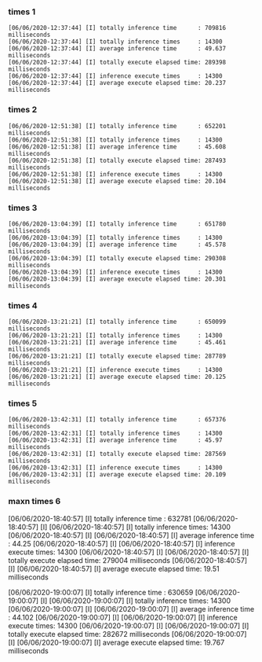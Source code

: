 ### times 1
```
[06/06/2020-12:37:44] [I] totally inference time      : 709816 milliseconds
[06/06/2020-12:37:44] [I] totally inference times     : 14300
[06/06/2020-12:37:44] [I] average inference time      : 49.637 milliseconds
[06/06/2020-12:37:44] [I] totally execute elapsed time: 289398 milliseconds
[06/06/2020-12:37:44] [I] inference execute times     : 14300
[06/06/2020-12:37:44] [I] average execute elapsed time: 20.237 milliseconds
```

### times 2
```
[06/06/2020-12:51:38] [I] totally inference time      : 652201 milliseconds
[06/06/2020-12:51:38] [I] totally inference times     : 14300
[06/06/2020-12:51:38] [I] average inference time      : 45.608 milliseconds
[06/06/2020-12:51:38] [I] totally execute elapsed time: 287493 milliseconds
[06/06/2020-12:51:38] [I] inference execute times     : 14300
[06/06/2020-12:51:38] [I] average execute elapsed time: 20.104 milliseconds
```

### times 3
```
[06/06/2020-13:04:39] [I] totally inference time      : 651780 milliseconds
[06/06/2020-13:04:39] [I] totally inference times     : 14300
[06/06/2020-13:04:39] [I] average inference time      : 45.578 milliseconds
[06/06/2020-13:04:39] [I] totally execute elapsed time: 290308 milliseconds
[06/06/2020-13:04:39] [I] inference execute times     : 14300
[06/06/2020-13:04:39] [I] average execute elapsed time: 20.301 milliseconds
```

### times 4
```
[06/06/2020-13:21:21] [I] totally inference time      : 650099 milliseconds
[06/06/2020-13:21:21] [I] totally inference times     : 14300
[06/06/2020-13:21:21] [I] average inference time      : 45.461 milliseconds
[06/06/2020-13:21:21] [I] totally execute elapsed time: 287789 milliseconds
[06/06/2020-13:21:21] [I] inference execute times     : 14300
[06/06/2020-13:21:21] [I] average execute elapsed time: 20.125 milliseconds
```

### times 5
```
[06/06/2020-13:42:31] [I] totally inference time      : 657376 milliseconds
[06/06/2020-13:42:31] [I] totally inference times     : 14300
[06/06/2020-13:42:31] [I] average inference time      : 45.97 milliseconds
[06/06/2020-13:42:31] [I] totally execute elapsed time: 287569 milliseconds
[06/06/2020-13:42:31] [I] inference execute times     : 14300
[06/06/2020-13:42:31] [I] average execute elapsed time: 20.109 milliseconds
```

### maxn  times 6
[06/06/2020-18:40:57] [I] totally inference time : 632781
[06/06/2020-18:40:57] [I] 
[06/06/2020-18:40:57] [I] totally inference times: 14300
[06/06/2020-18:40:57] [I] 
[06/06/2020-18:40:57] [I] average inference time : 44.25
[06/06/2020-18:40:57] [I] 
[06/06/2020-18:40:57] [I] inference execute times: 14300
[06/06/2020-18:40:57] [I] 
[06/06/2020-18:40:57] [I] totally execute elapsed time:           279004 milliseconds
[06/06/2020-18:40:57] [I] 
[06/06/2020-18:40:57] [I] average execute elapsed time:            19.51 milliseconds


[06/06/2020-19:00:07] [I] totally inference time : 630659
[06/06/2020-19:00:07] [I] 
[06/06/2020-19:00:07] [I] totally inference times: 14300
[06/06/2020-19:00:07] [I] 
[06/06/2020-19:00:07] [I] average inference time : 44.102
[06/06/2020-19:00:07] [I] 
[06/06/2020-19:00:07] [I] inference execute times: 14300
[06/06/2020-19:00:07] [I] 
[06/06/2020-19:00:07] [I] totally execute elapsed time:           282672 milliseconds
[06/06/2020-19:00:07] [I] 
[06/06/2020-19:00:07] [I] average execute elapsed time:           19.767 milliseconds